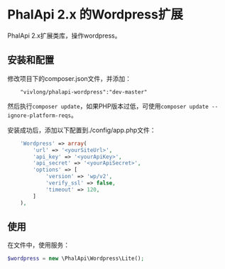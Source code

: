 # PhalApi 2.x 的Wordpress扩展
PhalApi 2.x扩展类库，操作wordpress。

## 安装和配置
修改项目下的composer.json文件，并添加：  
```
    "vivlong/phalapi-wordpress":"dev-master"
```
然后执行```composer update```，如果PHP版本过低，可使用```composer update --ignore-platform-reqs```。  

安装成功后，添加以下配置到./config/app.php文件：  
```php
    'Wordpress' => array(
        'url' => '<yourSiteUrl>',
        'api_key' => '<yourApiKey>',
        'api_secret' => '<yourApiSecret>',
        'options' => [
            'version' => 'wp/v2',
            'verify_ssl' => false,
            'timeout' => 120,
        ]
    ),
```

## 使用
在文件中，使用服务：  
```php
$wordpress = new \PhalApi\Wordpress\Lite();
```

